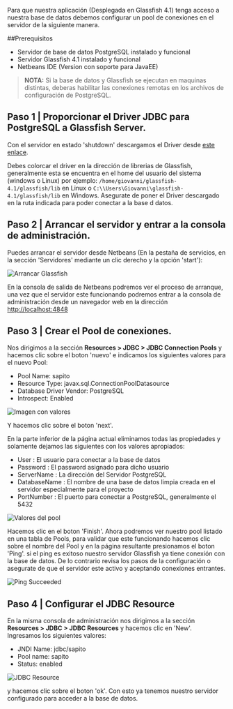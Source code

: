 Para que nuestra aplicación (Desplegada en Glassfish 4.1) tenga acceso a nuestra base de datos debemos configurar un pool de conexiones en el servidor de la siguiente manera.

##Prerequisitos

 * Servidor de base de datos PostgreSQL instalado y funcional
 * Servidor Glassfish 4.1 instalado y funcional
 * Netbeans IDE (Version con soporte para JavaEE)

> **NOTA:** Si la base de datos y Glassfish se ejecutan en maquinas distintas, deberas habilitar las conexiones remotas en los archivos de configuración de PostgreSQL.

## Paso 1 | Proporcionar el Driver JDBC para PostgreSQL a Glassfish Server.
Con el servidor en estado 'shutdown' descargamos el Driver desde [este enlace](https://jdbc.postgresql.org/download/postgresql-9.4-1201.jdbc4.jar).

Debes colorcar el driver en la dirección de librerias de Glassfish, generalmente esta se encuentra en el home del usuario del sistema (windows o Linux) por ejemplo: ```/home/giovanni/glassfish-4.1/glassfish/lib``` en Linux o ```C:\\Users\Giovanni\glassfish-4.1/glassfish/lib``` en Windows. Asegurate de poner el Driver descargado en la ruta indicada para poder conectar a la base d datos.

## Paso 2 | Arrancar el servidor y entrar a la consola de administración.
Puedes arrancar el servidor desde Netbeans (En la pestaña de servicios, en la sección 'Servidores' mediante un clic derecho y la opción 'start'):

![Arrancar Glassfish](http://i.imgur.com/zJNDNfK.png)

En la consola de salida de Netbeans podremos ver el proceso de arranque, una vez que el servidor este funcionando podremos entrar a la consola de administración desde un navegador web en la dirección [http://localhost:4848](http://localhost:4848)

## Paso 3 | Crear el Pool de conexiones.

Nos dirigimos a la sección **Resources > JDBC > JDBC Connection Pools** y hacemos clic sobre el boton 'nuevo' e indicamos los siguientes valores para el nuevo Pool:

 * Pool Name: sapito
 * Resource Type: javax.sql.ConnectionPoolDatasource
 * Database Driver Vendor: PostgreSQL
 * Introspect: Enabled

![Imagen con valores](http://i.imgur.com/JxxMCYp.png)

Y hacemos clic sobre el boton 'next'.

En la parte inferior de la página actual eliminamos todas las propiedades y solamente dejamos las siguientes con los valores apropiados:

 * User : El usuario para conectar a la base de datos
 * Password : El password asignado para dicho usuario
 * ServerName : La dirección del Servidor PostgreSQL
 * DatabaseName : El nombre de una base de datos limpia creada en el servidor especialmente para el proyecto
 * PortNumber : El puerto para conectar a PostgreSQL, generalmente el 5432

![Valores del pool](http://i.imgur.com/kzDCTF1.png)

Hacemos clic en el boton 'Finish'. Ahora podremos ver nuestro pool listado en una tabla de Pools, para validar que este funcionando hacemos clic sobre el nombre del Pool y en la página resultante presionamos el boton 'Ping'. si el ping es exitoso nuestro servidor Glassfish ya tiene conexión con la base de datos. De lo contrario revisa los pasos de la configuración o asegurate de que el servidor este activo y aceptando conexiones entrantes.

![Ping Succeeded](http://i.imgur.com/033xKhR.png)

## Paso 4 | Configurar el JDBC Resource

En la misma consola de administración nos dirigimos a la sección **Resources > JDBC > JDBC Resources** y hacemos clic en 'New'. Ingresamos los siguientes valores:

 * JNDI Name: jdbc/sapito
 * Pool name: sapito
 * Status: enabled

![JDBC Resource](http://i.imgur.com/qy3xsRG.png)

y hacemos clic sobre el boton 'ok'. Con esto ya tenemos nuestro servidor configurado para acceder a la base de datos.


